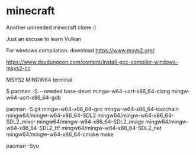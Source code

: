 # minecraft

Another unneeded minecraft clone :) 

Just an excuse to learn Vulkan

For windows compilation:
download https://www.msys2.org/


https://www.devdungeon.com/content/install-gcc-compiler-windows-msys2-cc

MSYS2 MINGW64 terminal

$ pacman -S --needed base-devel mingw-w64-ucrt-x86_64-clang mingw-w64-ucrt-x86_64-gdb


pacman -S git mingw-w64-x86_64-gcc mingw-w64-x86_64-toolchain mingw64/mingw-w64-x86_64-SDL2 mingw64/mingw-w64-x86_64-SDL2_mixer mingw64/mingw-w64-x86_64-SDL2_image mingw64/mingw-w64-x86_64-SDL2_ttf mingw64/mingw-w64-x86_64-SDL2_net mingw64/mingw-w64-x86_64-cmake make

pacman -Syu
